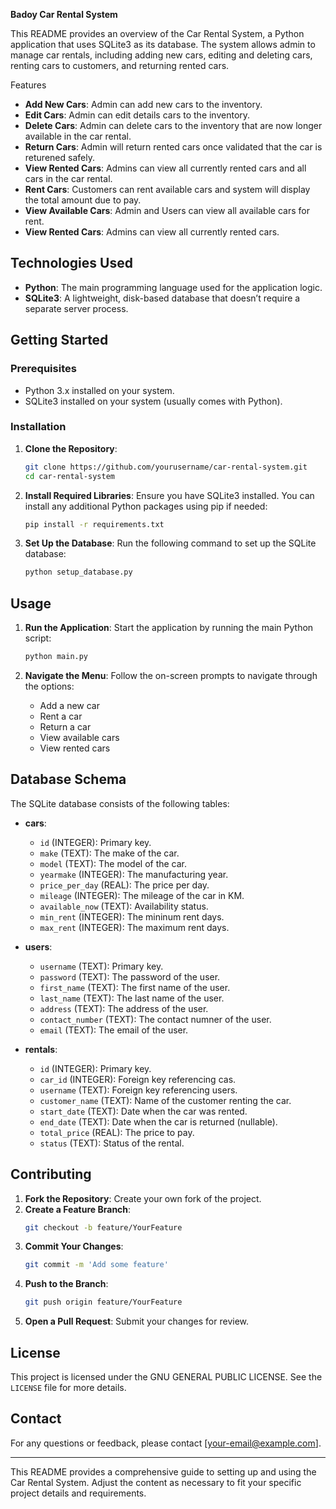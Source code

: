 **Badoy Car Rental System**

This README provides an overview of the Car Rental System, a Python application that uses SQLite3 as its database. The system allows admin to manage car rentals, including adding new cars, editing and deleting cars, renting cars to customers, and returning rented cars.

Features

- **Add New Cars**: Admin can add new cars to the inventory.
- **Edit Cars**: Admin can edit details cars to the inventory.
- **Delete Cars**: Admin can delete cars to the inventory that are now longer available in the car rental.
- **Return Cars**: Admin will return rented cars once validated that the car is returened safely.
- **View Rented Cars**: Admins can view all currently rented cars and all cars in the car rental.
- **Rent Cars**: Customers can rent available cars and system will display the total amount due to pay.
- **View Available Cars**: Admin and Users can view all available cars for rent.
- **View Rented Cars**: Admins can view all currently rented cars.

## Technologies Used

- **Python**: The main programming language used for the application logic.
- **SQLite3**: A lightweight, disk-based database that doesn’t require a separate server process.

## Getting Started

### Prerequisites

- Python 3.x installed on your system.
- SQLite3 installed on your system (usually comes with Python).

### Installation

1. **Clone the Repository**:
   ```bash
   git clone https://github.com/yourusername/car-rental-system.git
   cd car-rental-system
   ```

2. **Install Required Libraries**:
   Ensure you have SQLite3 installed. You can install any additional Python packages using pip if needed:
   ```bash
   pip install -r requirements.txt
   ```

3. **Set Up the Database**:
   Run the following command to set up the SQLite database:
   ```bash
   python setup_database.py
   ```

## Usage

1. **Run the Application**:
   Start the application by running the main Python script:
   ```bash
   python main.py
   ```

2. **Navigate the Menu**:
   Follow the on-screen prompts to navigate through the options:
   - Add a new car
   - Rent a car
   - Return a car
   - View available cars
   - View rented cars

## Database Schema

The SQLite database consists of the following tables:

- **cars**:
  - `id` (INTEGER): Primary key.
  - `make` (TEXT): The make of the car.
  - `model` (TEXT): The model of the car.
  - `yearmake` (INTEGER): The manufacturing year.
  - `price_per_day` (REAL): The price per day.
  - `mileage` (INTEGER): The mileage of the car in KM.
  - `available_now` (TEXT): Availability status.
  - `min_rent` (INTEGER): The mininum rent days.
  - `max_rent` (INTEGER): The maximum rent days.
 
- **users**:
  - `username` (TEXT): Primary key.
  - `password` (TEXT): The password of the user.
  - `first_name` (TEXT): The first name of the user.
  - `last_name` (TEXT): The last name of the user.
  - `address` (TEXT): The address of the user.
  - `contact_number` (TEXT): The contact numner of the user.
  - `email` (TEXT): The email of the user.

- **rentals**:
  - `id` (INTEGER): Primary key.
  - `car_id` (INTEGER): Foreign key referencing cas.
  - `username` (TEXT): Foreign key referencing users.
  - `customer_name` (TEXT): Name of the customer renting the car.
  - `start_date` (TEXT): Date when the car was rented.
  - `end_date` (TEXT): Date when the car is returned (nullable).
  - `total_price` (REAL): The price to pay.
  - `status` (TEXT): Status of the rental.

## Contributing

1. **Fork the Repository**: Create your own fork of the project.
2. **Create a Feature Branch**: 
   ```bash
   git checkout -b feature/YourFeature
   ```
3. **Commit Your Changes**: 
   ```bash
   git commit -m 'Add some feature'
   ```
4. **Push to the Branch**: 
   ```bash
   git push origin feature/YourFeature
   ```
5. **Open a Pull Request**: Submit your changes for review.

## License

This project is licensed under the GNU GENERAL PUBLIC LICENSE. See the `LICENSE` file for more details.

## Contact

For any questions or feedback, please contact [your-email@example.com].

---

This README provides a comprehensive guide to setting up and using the Car Rental System. Adjust the content as necessary to fit your specific project details and requirements.
